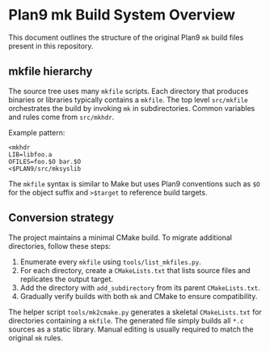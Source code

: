 # Plan9 mk Build System Overview

This document outlines the structure of the original Plan9 `mk` build files
present in this repository.

## mkfile hierarchy

The source tree uses many `mkfile` scripts.  Each directory that produces
binaries or libraries typically contains a `mkfile`.  The top level
`src/mkfile` orchestrates the build by invoking `mk` in subdirectories.
Common variables and rules come from `src/mkhdr`.

Example pattern:

```
<mkhdr
LIB=libfoo.a
OFILES=foo.$O bar.$O
<$PLAN9/src/mksyslib
```

The `mkfile` syntax is similar to Make but uses Plan9 conventions such as `$O`
for the object suffix and `>$target` to reference build targets.

## Conversion strategy

The project maintains a minimal CMake build.  To migrate additional
directories, follow these steps:

1. Enumerate every `mkfile` using `tools/list_mkfiles.py`.
2. For each directory, create a `CMakeLists.txt` that lists source files
   and replicates the output target.
3. Add the directory with `add_subdirectory` from its parent `CMakeLists.txt`.
4. Gradually verify builds with both `mk` and CMake to ensure compatibility.

The helper script `tools/mk2cmake.py` generates a skeletal `CMakeLists.txt`
for directories containing a `mkfile`.  The generated file simply builds all
`*.c` sources as a static library.  Manual editing is usually required to
match the original `mk` rules.
